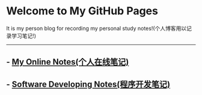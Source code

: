 # Welcome to My GitHub Pages


It is my person blog for recording my personal study notes!(个人博客用以记录学习笔记!)
___


## - [My Online Notes(个人在线笔记)]()

## - [Software Developing Notes(程序开发笔记)](https://github.com/SHK2018/shk2018.github.io/issues?q=is%3Aopen+is%3Aissue+project%3ASHK2018%2Fshk2018.github.io%2F1)

